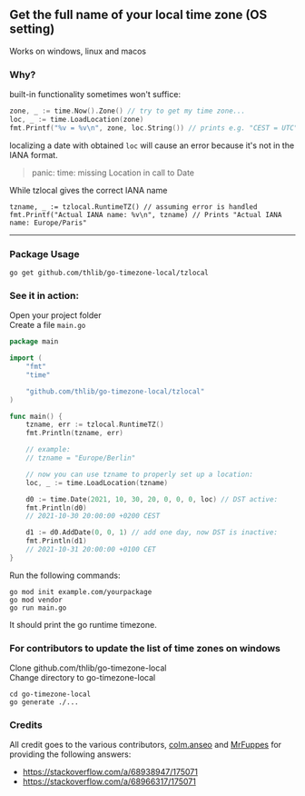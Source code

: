 ## Get the full name of your local time zone (OS setting)

Works on windows, linux and macos

### Why?
built-in functionality sometimes won't suffice:
```go
zone, _ := time.Now().Zone() // try to get my time zone...
loc, _ := time.LoadLocation(zone)
fmt.Printf("%v = %v\n", zone, loc.String()) // prints e.g. "CEST = UTC" obviously wrong!
```
localizing a date with obtained `loc` will cause an error because it's not in the IANA format.
> panic: time: missing Location in call to Date

While tzlocal gives the correct IANA name
```
tzname, _ := tzlocal.RuntimeTZ() // assuming error is handled
fmt.Printf("Actual IANA name: %v\n", tzname) // Prints "Actual IANA name: Europe/Paris"
```

---

### Package Usage
```
go get github.com/thlib/go-timezone-local/tzlocal
```

### See it in action:

Open your project folder  
Create a file `main.go`

```go
package main

import (
    "fmt"
    "time"

    "github.com/thlib/go-timezone-local/tzlocal"
)

func main() {
    tzname, err := tzlocal.RuntimeTZ()
    fmt.Println(tzname, err)

    // example:
    // tzname = "Europe/Berlin"

    // now you can use tzname to properly set up a location:
    loc, _ := time.LoadLocation(tzname)

    d0 := time.Date(2021, 10, 30, 20, 0, 0, 0, loc) // DST active:
    fmt.Println(d0)
    // 2021-10-30 20:00:00 +0200 CEST

    d1 := d0.AddDate(0, 0, 1) // add one day, now DST is inactive:
    fmt.Println(d1)
    // 2021-10-31 20:00:00 +0100 CET
}
```

Run the following commands:
```
go mod init example.com/yourpackage
go mod vendor
go run main.go
```

It should print the go runtime timezone.


### For contributors to update the list of time zones on windows

Clone github.com/thlib/go-timezone-local  
Change directory to go-timezone-local  

```
cd go-timezone-local
go generate ./...
```

### Credits

All credit goes to the various contributors, [colm.anseo](https://stackoverflow.com/users/1218512/colm-anseo) and [MrFuppes](https://stackoverflow.com/users/10197418/mrfuppes) for providing the following answers:  
* https://stackoverflow.com/a/68938947/175071
* https://stackoverflow.com/a/68966317/175071
